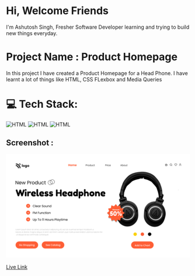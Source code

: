 # Hi, Welcome Friends

I'm Ashutosh Singh, Fresher Software Developer learning and trying to build new things everyday.

# Project Name : Product Homepage

In this project I have created a Product Homepage for a Head Phone. I have learnt a lot of things like HTML, CSS FLexbox and Media Queries

# 💻 Tech Stack:

![HTML](https://img.shields.io/badge/-HTML-blue)
![HTML](https://img.shields.io/badge/-CSS-orange)
![HTML](https://img.shields.io/badge/-Media%20Querie-lightgrey)

## Screenshot :

![Screenshot](./7.png)

[Live Link](https://aesthetic-daffodil-d370ab.netlify.app/)

